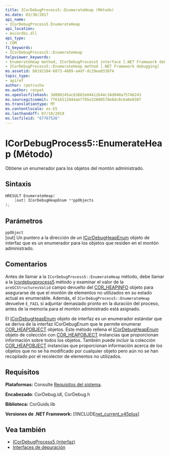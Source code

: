 ```yaml
---
title: ICorDebugProcess5::EnumerateHeap (Método)
ms.date: 03/30/2017
api_name:
- ICorDebugProcess5.EnumerateHeap
api_location:
- mscordbi.dll
api_type:
- COM
f1_keywords:
- ICorDebugProcess5::EnumerateHeap
helpviewer_keywords:
- EnumerateHeap method, ICorDebugProcess5 interface [.NET Framework debugging]
- ICorDebugProcess5::EnumerateHeap method [.NET Framework debugging]
ms.assetid: b0192104-6073-4089-a4df-dc29ee033074
topic_type:
- apiref
author: rpetrusha
ms.author: ronpet
ms.openlocfilehash: 3d080145ac63882e04412b44c34d040a75746243
ms.sourcegitcommit: 7f616512044ab7795e32806578e8dc0c6a0e038f
ms.translationtype: MT
ms.contentlocale: es-ES
ms.lasthandoff: 07/10/2019
ms.locfileid: "67767526"
---
```

# <a name="icordebugprocess5enumerateheap-method"></a>ICorDebugProcess5::EnumerateHeap (Método)
Obtiene un enumerador para los objetos del montón administrado.  
  
## <a name="syntax"></a>Sintaxis  
  
```cpp  
HRESULT EnumerateHeap(  
    [out] ICorDebugHeapEnum **ppObjects  
);  
```  
  
## <a name="parameters"></a>Parámetros  
 `ppObject`  
 [out] Un puntero a la dirección de un [ICorDebugHeapEnum](../../../../docs/framework/unmanaged-api/debugging/icordebugheapenum-interface.md) objeto de interfaz que es un enumerador para los objetos que residen en el montón administrado.  
  
## <a name="remarks"></a>Comentarios  
 Antes de llamar a la `ICorDebugProcess5::EnumerateHeap` método, debe llamar a la [Icordebugprocess5](../../../../docs/framework/unmanaged-api/debugging/icordebugprocess5-getgcheapinformation-method.md) método y examinar el valor de la `areGCStructuresValid` campo devuelto del [COR_HEAPINFO](../../../../docs/framework/unmanaged-api/debugging/cor-heapinfo-structure.md) objeto para asegurarse de que el montón de elementos no utilizados en su estado actual es enumerable. Además, el `ICorDebugProcess5::EnumerateHeap` devuelve `E_FAIL` si adjuntar demasiado pronto en la duración del proceso, antes de la memoria para el montón administrado está asignado.  
  
 El [ICorDebugHeapEnum](../../../../docs/framework/unmanaged-api/debugging/icordebugheapenum-interface.md) objeto de interfaz es un enumerador estándar que se deriva de la interfaz ICorDebugEnum que le permite enumerar [COR_HEAPOBJECT](../../../../docs/framework/unmanaged-api/debugging/cor-heapobject-structure.md) objetos. Este método rellena el [ICorDebugHeapEnum](../../../../docs/framework/unmanaged-api/debugging/icordebugheapenum-interface.md) objeto de colección con [COR_HEAPOBJECT](../../../../docs/framework/unmanaged-api/debugging/cor-heapobject-structure.md) instancias que proporcionan información sobre todos los objetos. También puede incluir la colección [COR_HEAPOBJECT](../../../../docs/framework/unmanaged-api/debugging/cor-heapobject-structure.md) instancias que proporcionan información acerca de los objetos que no se ha modificado por cualquier objeto pero aún no se han recopilado por el recolector de elementos no utilizados.  
  
## <a name="requirements"></a>Requisitos  
 **Plataformas:** Consulte [Requisitos del sistema](../../../../docs/framework/get-started/system-requirements.md).  
  
 **Encabezado**: CorDebug.idl, CorDebug.h  
  
 **Biblioteca:** CorGuids.lib  
  
 **Versiones de .NET Framework:** [!INCLUDE[net_current_v45plus](../../../../includes/net-current-v45plus-md.md)]  
  
## <a name="see-also"></a>Vea también

- [ICorDebugProcess5 (interfaz)](../../../../docs/framework/unmanaged-api/debugging/icordebugprocess5-interface.md)
- [Interfaces de depuración](../../../../docs/framework/unmanaged-api/debugging/debugging-interfaces.md)
